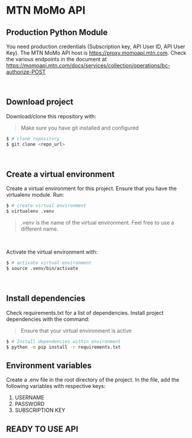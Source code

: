 # MTN MoMo API
## Production Python Module

You need production credentials (Subscription key, API User ID, API User Key). The MTN MoMo API host is https://proxy.momoapi.mtn.com. Check the various endpoints in the document at https://momoapi.mtn.com/docs/services/collection/operations/bc-authorize-POST

<br />

## Download project
Download/clone this repository with:

> Make sure you have git installed and configured

```bash
$ # clone repository
$ git clone <repo_url>
```

<br />

## Create a virtual environment
Create a virtual environment for this project. Ensure that you have the virtualenv module. Run:
```bash
$ # create virtual environment
$ virtualenv .venv
```
> .venv is the name of the virtual environment. Feel free to use a different name.

<br />

Activate the virtual environment with:
```bash
$ # activate virtual environment
$ source .venv/bin/activate
```

<br />

## Install dependencies
Check requirements.txt for a list of dependencies. Install project dependencies with the command:
> Ensure that your virtual environment is active

```bash
$ # Install dependencies within environment
$ python -m pip install -r requirements.txt
```

## Environment variables
Create a .env file in the root directory of the project. In the file, add the following variables with respective keys:
1. USERNAME
2. PASSWORD
3. SUBSCRIPTION KEY

## READY TO USE API
